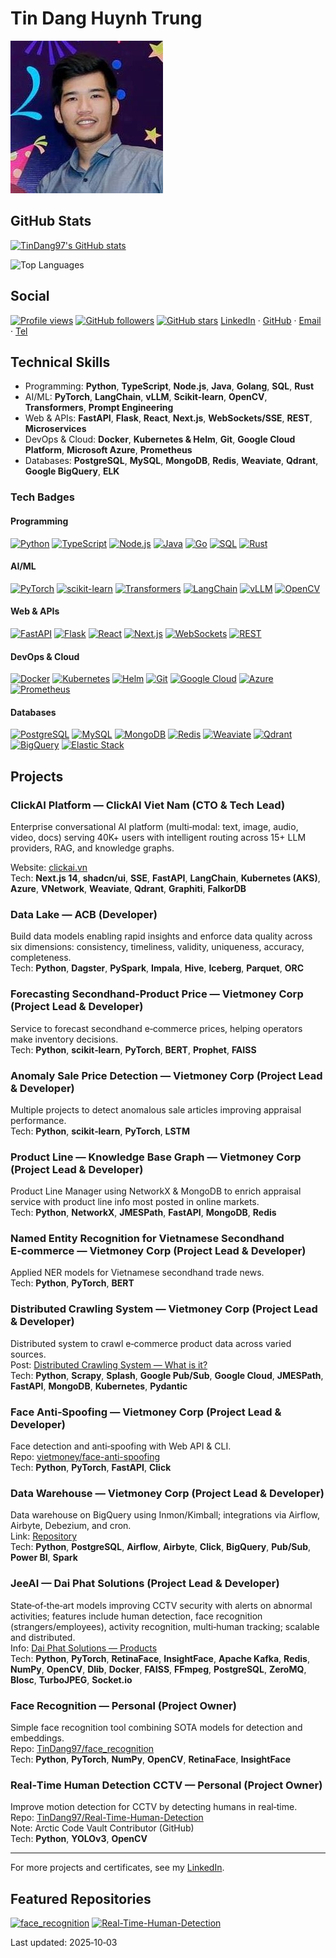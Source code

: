 # Tin Dang Huynh Trung

![Profile photo](./avatar.jpg)

## GitHub Stats

[![TinDang97's GitHub stats](https://github-readme-stats.vercel.app/api?username=TinDang97&show_icons=true&theme=vue)](https://github.com/anuraghazra/github-readme-stats)

![Top Languages](https://github-readme-stats.vercel.app/api/top-langs/?username=TinDang97&layout=compact&theme=vue)

## Social

[![Profile views](https://komarev.com/ghpvc/?username=TinDang97&color=0e75b6&style=flat)](https://github.com/TinDang97)
[![GitHub followers](https://img.shields.io/github/followers/TinDang97?label=Followers&style=flat&logo=github)](https://github.com/TinDang97?tab=followers)
[![GitHub stars](https://img.shields.io/github/stars/TinDang97?affiliations=OWNER&style=flat&logo=github)](https://github.com/TinDang97?tab=repositories)
 [LinkedIn](https://www.linkedin.com/in/tindang97/) · [GitHub](https://github.com/TinDang97) · [Email](mailto:tindang.ht97@gmail.com) · [Tel](tel:+84937684229)

## Technical Skills

- Programming: **Python**, **TypeScript**, **Node.js**, **Java**, **Golang**, **SQL**, **Rust**
- AI/ML: **PyTorch**, **LangChain**, **vLLM**, **Scikit‑learn**, **OpenCV**, **Transformers**, **Prompt Engineering**
- Web & APIs: **FastAPI**, **Flask**, **React**, **Next.js**, **WebSockets/SSE**, **REST**, **Microservices**
- DevOps & Cloud: **Docker**, **Kubernetes & Helm**, **Git**, **Google Cloud Platform**, **Microsoft Azure**, **Prometheus**
- Databases: **PostgreSQL**, **MySQL**, **MongoDB**, **Redis**, **Weaviate**, **Qdrant**, **Google BigQuery**, **ELK**

### Tech Badges

#### Programming

[![Python](https://img.shields.io/badge/Python-3776AB?style=flat&logo=python&logoColor=white)](https://www.python.org/)
[![TypeScript](https://img.shields.io/badge/TypeScript-3178C6?style=flat&logo=typescript&logoColor=white)](https://www.typescriptlang.org/)
[![Node.js](https://img.shields.io/badge/Node.js-339933?style=flat&logo=node.js&logoColor=white)](https://nodejs.org/)
[![Java](https://img.shields.io/badge/Java-007396?style=flat&logo=java&logoColor=white)](https://www.java.com/)
[![Go](https://img.shields.io/badge/Go-00ADD8?style=flat&logo=go&logoColor=white)](https://go.dev/)
[![SQL](https://img.shields.io/badge/SQL-CC2927?style=flat&logo=databricks&logoColor=white)](https://en.wikipedia.org/wiki/SQL)
[![Rust](https://img.shields.io/badge/Rust-000000?style=flat&logo=rust&logoColor=white)](https://www.rust-lang.org/)

#### AI/ML

[![PyTorch](https://img.shields.io/badge/PyTorch-EE4C2C?style=flat&logo=pytorch&logoColor=white)](https://pytorch.org/)
[![scikit-learn](https://img.shields.io/badge/scikit--learn-F7931E?style=flat&logo=scikitlearn&logoColor=white)](https://scikit-learn.org/)
[![Transformers](https://img.shields.io/badge/HF%20Transformers-FFD21E?style=flat&logo=huggingface&logoColor=000)](https://huggingface.co/transformers)
[![LangChain](https://img.shields.io/badge/LangChain-1C3C3C?style=flat&logo=chainlink&logoColor=white)](https://www.langchain.com/)
[![vLLM](https://img.shields.io/badge/vLLM-5B34DA?style=flat&logo=openai&logoColor=white)](https://vllm.ai/)
[![OpenCV](https://img.shields.io/badge/OpenCV-5C3EE8?style=flat&logo=opencv&logoColor=white)](https://opencv.org/)

#### Web & APIs

[![FastAPI](https://img.shields.io/badge/FastAPI-009688?style=flat&logo=fastapi&logoColor=white)](https://fastapi.tiangolo.com/)
[![Flask](https://img.shields.io/badge/Flask-000?style=flat&logo=flask&logoColor=white)](https://flask.palletsprojects.com/)
[![React](https://img.shields.io/badge/React-61DAFB?style=flat&logo=react&logoColor=000)](https://reactjs.org/)
[![Next.js](https://img.shields.io/badge/Next.js-000000?style=flat&logo=next.js&logoColor=white)](https://nextjs.org/)
[![WebSockets](https://img.shields.io/badge/WebSockets-333?style=flat&logo=socketdotio&logoColor=white)](https://developer.mozilla.org/en-US/docs/Web/API/WebSockets_API)
[![REST](https://img.shields.io/badge/REST-02569B?style=flat&logo=swagger&logoColor=white)](https://restfulapi.net/)

#### DevOps & Cloud

[![Docker](https://img.shields.io/badge/Docker-2496ED?style=flat&logo=docker&logoColor=white)](https://www.docker.com/)
[![Kubernetes](https://img.shields.io/badge/Kubernetes-326CE5?style=flat&logo=kubernetes&logoColor=white)](https://kubernetes.io/)
[![Helm](https://img.shields.io/badge/Helm-0F1689?style=flat&logo=helm&logoColor=white)](https://helm.sh/)
[![Git](https://img.shields.io/badge/Git-F05032?style=flat&logo=git&logoColor=white)](https://git-scm.com/)
[![Google Cloud](https://img.shields.io/badge/Google%20Cloud-4285F4?style=flat&logo=google-cloud&logoColor=white)](https://cloud.google.com/)
[![Azure](https://img.shields.io/badge/Azure-0089D6?style=flat&logo=microsoft-azure&logoColor=white)](https://azure.microsoft.com/)
[![Prometheus](https://img.shields.io/badge/Prometheus-E6522C?style=flat&logo=prometheus&logoColor=white)](https://prometheus.io/)

#### Databases

[![PostgreSQL](https://img.shields.io/badge/PostgreSQL-336791?style=flat&logo=postgresql&logoColor=white)](https://www.postgresql.org/)
[![MySQL](https://img.shields.io/badge/MySQL-4479A1?style=flat&logo=mysql&logoColor=white)](https://www.mysql.com/)
[![MongoDB](https://img.shields.io/badge/MongoDB-47A248?style=flat&logo=mongodb&logoColor=white)](https://www.mongodb.com/)
[![Redis](https://img.shields.io/badge/Redis-DC382D?style=flat&logo=redis&logoColor=white)](https://redis.io/)
[![Weaviate](https://img.shields.io/badge/Weaviate-16A1DC?style=flat&logo=weaviate&logoColor=white)](https://weaviate.io/)
[![Qdrant](https://img.shields.io/badge/Qdrant-FF4D4D?style=flat&logo=qdrant&logoColor=white)](https://qdrant.tech/)
[![BigQuery](https://img.shields.io/badge/BigQuery-4285F4?style=flat&logo=google-cloud&logoColor=white)](https://cloud.google.com/bigquery/)
[![Elastic Stack](https://img.shields.io/badge/Elastic%20Stack-005571?style=flat&logo=elastic&logoColor=white)](https://www.elastic.co/)

## Projects

### ClickAI Platform — **ClickAI Viet Nam** (**CTO & Tech Lead**)

Enterprise conversational AI platform (multi‑modal: text, image, audio, video, docs) serving 40K+ users with intelligent routing across 15+ LLM providers, RAG, and knowledge graphs.

Website: [clickai.vn](https://clickai.vn/)  
Tech: **Next.js 14**, **shadcn/ui**, **SSE**, **FastAPI**, **LangChain**, **Kubernetes (AKS)**, **Azure**, **VNetwork**, **Weaviate**, **Qdrant**, **Graphiti**, **FalkorDB**

### Data Lake — **ACB** (**Developer**)

Build data models enabling rapid insights and enforce data quality across six dimensions: consistency, timeliness, validity, uniqueness, accuracy, completeness.  
Tech: **Python**, **Dagster**, **PySpark**, **Impala**, **Hive**, **Iceberg**, **Parquet**, **ORC**

### Forecasting Secondhand‑Product Price — **Vietmoney Corp** (**Project Lead & Developer**)

Service to forecast secondhand e‑commerce prices, helping operators make inventory decisions.  
Tech: **Python**, **scikit‑learn**, **PyTorch**, **BERT**, **Prophet**, **FAISS**

### Anomaly Sale Price Detection — **Vietmoney Corp** (**Project Lead & Developer**)

Multiple projects to detect anomalous sale articles improving appraisal performance.  
Tech: **Python**, **scikit‑learn**, **PyTorch**, **LSTM**

### Product Line — Knowledge Base Graph — **Vietmoney Corp** (**Project Lead & Developer**)

Product Line Manager using NetworkX & MongoDB to enrich appraisal service with product line info most posted in online markets.  
Tech: **Python**, **NetworkX**, **JMESPath**, **FastAPI**, **MongoDB**, **Redis**

### Named Entity Recognition for Vietnamese Secondhand E‑commerce — **Vietmoney Corp** (**Project Lead & Developer**)

Applied NER models for Vietnamese secondhand trade news.  
Tech: **Python**, **PyTorch**, **BERT**

### Distributed Crawling System — **Vietmoney Corp** (**Project Lead & Developer**)

Distributed system to crawl e‑commerce product data across varied sources.  
Post: [Distributed Crawling System — What is it?](https://gambaru.io/en/blog/distributed-crawling-system-la-gi)  
Tech: **Python**, **Scrapy**, **Splash**, **Google Pub/Sub**, **Google Cloud**, **JMESPath**, **FastAPI**, **MongoDB**, **Kubernetes**, **Pydantic**

### Face Anti‑Spoofing — **Vietmoney Corp** (**Project Lead & Developer**)

Face detection and anti‑spoofing with Web API & CLI.  
Repo: [vietmoney/face-anti-spoofing](https://github.com/vietmoney/face-anti-spoofing)  
Tech: **Python**, **PyTorch**, **FastAPI**, **Click**

### Data Warehouse — **Vietmoney Corp** (**Project Lead & Developer**)

Data warehouse on BigQuery using Inmon/Kimball; integrations via Airflow, Airbyte, Debezium, and cron.  
Link: [Repository](https://github.com/vietmoney/face-anti-spoofing)  
Tech: **Python**, **PostgreSQL**, **Airflow**, **Airbyte**, **Click**, **BigQuery**, **Pub/Sub**, **Power BI**, **Spark**

### JeeAI — **Dai Phat Solutions** (**Project Lead & Developer**)

State‑of‑the‑art models improving CCTV security with alerts on abnormal activities; features include human detection, face recognition (strangers/employees), activity recognition, multi‑human tracking; scalable and distributed.  
Info: [Dai Phat Solutions — Products](https://dps.com.vn/san-pham.htm/products/doanhnghiep)  
Tech: **Python**, **PyTorch**, **RetinaFace**, **InsightFace**, **Apache Kafka**, **Redis**, **NumPy**, **OpenCV**, **Dlib**, **Docker**, **FAISS**, **FFmpeg**, **PostgreSQL**, **ZeroMQ**, **Blosc**, **TurboJPEG**, **Socket.io**

### Face Recognition — Personal (**Project Owner**)

Simple face recognition tool combining SOTA models for detection and embeddings.  
Repo: [TinDang97/face_recognition](https://github.com/TinDang97/face_recognition)  
Tech: **Python**, **PyTorch**, **NumPy**, **OpenCV**, **RetinaFace**, **InsightFace**

### Real‑Time Human Detection CCTV — Personal (**Project Owner**)

Improve motion detection for CCTV by detecting humans in real‑time.  
Repo: [TinDang97/Real-Time-Human-Detection](https://github.com/TinDang97/Real-Time-Human-Detection)  
Note: Arctic Code Vault Contributor (GitHub)  
Tech: **Python**, **YOLOv3**, **OpenCV**

---

For more projects and certificates, see my [LinkedIn](https://www.linkedin.com/in/tindang97/).

## Featured Repositories

[![face_recognition](https://github-readme-stats.vercel.app/api/pin/?username=TinDang97&repo=face_recognition&theme=vue)](https://github.com/TinDang97/face_recognition)
[![Real-Time-Human-Detection](https://github-readme-stats.vercel.app/api/pin/?username=TinDang97&repo=Real-Time-Human-Detection&theme=vue)](https://github.com/TinDang97/Real-Time-Human-Detection)

Last updated: 2025‑10‑03
